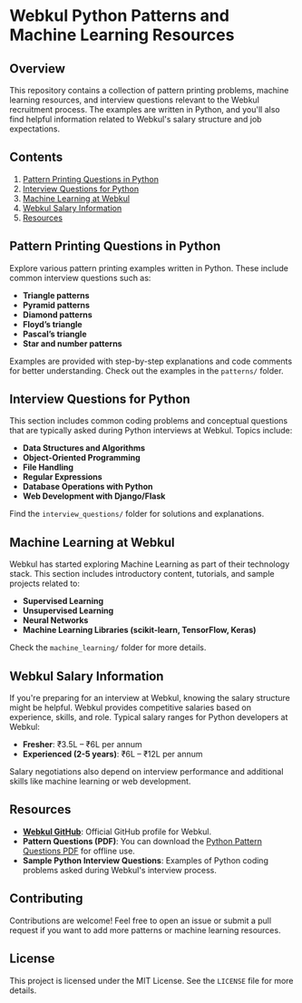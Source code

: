 # Webkul Python Patterns and Machine Learning Resources

## Overview
This repository contains a collection of pattern printing problems, machine learning resources, and interview questions relevant to the Webkul recruitment process. The examples are written in Python, and you'll also find helpful information related to Webkul's salary structure and job expectations.

## Contents
1. [Pattern Printing Questions in Python](#pattern-printing-questions-in-python)
2. [Interview Questions for Python](#interview-questions-for-python)
3. [Machine Learning at Webkul](#machine-learning-at-webkul)
4. [Webkul Salary Information](#webkul-salary-information)
5. [Resources](#resources)

## Pattern Printing Questions in Python
Explore various pattern printing examples written in Python. These include common interview questions such as:
- **Triangle patterns**
- **Pyramid patterns**
- **Diamond patterns**
- **Floyd’s triangle**
- **Pascal’s triangle**
- **Star and number patterns**

Examples are provided with step-by-step explanations and code comments for better understanding. Check out the examples in the `patterns/` folder.

## Interview Questions for Python
This section includes common coding problems and conceptual questions that are typically asked during Python interviews at Webkul. Topics include:
- **Data Structures and Algorithms**
- **Object-Oriented Programming**
- **File Handling**
- **Regular Expressions**
- **Database Operations with Python**
- **Web Development with Django/Flask**

Find the `interview_questions/` folder for solutions and explanations.

## Machine Learning at Webkul
Webkul has started exploring Machine Learning as part of their technology stack. This section includes introductory content, tutorials, and sample projects related to:
- **Supervised Learning**
- **Unsupervised Learning**
- **Neural Networks**
- **Machine Learning Libraries (scikit-learn, TensorFlow, Keras)**

Check the `machine_learning/` folder for more details.

## Webkul Salary Information
If you're preparing for an interview at Webkul, knowing the salary structure might be helpful. Webkul provides competitive salaries based on experience, skills, and role. Typical salary ranges for Python developers at Webkul:
- **Fresher**: ₹3.5L – ₹6L per annum
- **Experienced (2-5 years)**: ₹6L – ₹12L per annum

Salary negotiations also depend on interview performance and additional skills like machine learning or web development.

## Resources
- **[Webkul GitHub](https://github.com/webkul)**: Official GitHub profile for Webkul.
- **Pattern Questions (PDF)**: You can download the [Python Pattern Questions PDF](#) for offline use.
- **Sample Python Interview Questions**: Examples of Python coding problems asked during Webkul's interview process.

## Contributing
Contributions are welcome! Feel free to open an issue or submit a pull request if you want to add more patterns or machine learning resources.

## License
This project is licensed under the MIT License. See the `LICENSE` file for more details.

